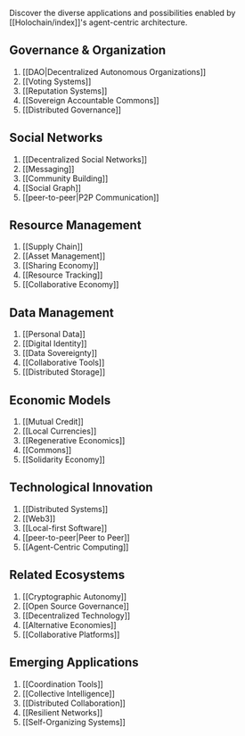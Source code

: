 Discover the diverse applications and possibilities enabled by [[Holochain/index]]'s agent-centric architecture.

## Governance & Organization

1. [[DAO|Decentralized Autonomous Organizations]]
2. [[Voting Systems]]
3. [[Reputation Systems]]
4. [[Sovereign Accountable Commons]]
5. [[Distributed Governance]]

## Social Networks

1. [[Decentralized Social Networks]]
2. [[Messaging]]
3. [[Community Building]]
4. [[Social Graph]]
5. [[peer-to-peer|P2P Communication]]

## Resource Management

1. [[Supply Chain]]
2. [[Asset Management]]
3. [[Sharing Economy]]
4. [[Resource Tracking]]
5. [[Collaborative Economy]]

## Data Management

1. [[Personal Data]]
2. [[Digital Identity]]
3. [[Data Sovereignty]]
4. [[Collaborative Tools]]
5. [[Distributed Storage]]

## Economic Models

1. [[Mutual Credit]]
2. [[Local Currencies]]
3. [[Regenerative Economics]]
4. [[Commons]]
5. [[Solidarity Economy]]

## Technological Innovation

1. [[Distributed Systems]]
2. [[Web3]]
3. [[Local-first Software]]
4. [[peer-to-peer|Peer to Peer]]
5. [[Agent-Centric Computing]]

## Related Ecosystems

1. [[Cryptographic Autonomy]]
2. [[Open Source Governance]]
3. [[Decentralized Technology]]
4. [[Alternative Economies]]
5. [[Collaborative Platforms]]

## Emerging Applications

1. [[Coordination Tools]]
2. [[Collective Intelligence]]
3. [[Distributed Collaboration]]
4. [[Resilient Networks]]
5. [[Self-Organizing Systems]]
